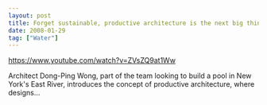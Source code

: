 ```yaml
---
layout: post
title: Forget sustainable, productive architecture is the next big thing- Dong-Ping Wong at TEDxDumbo
date: 2008-01-29
tag: ["Water"]
---
```


https://www.youtube.com/watch?v=ZVsZQ9at1Ww  

Architect Dong-Ping Wong, part of the team looking to build a pool in New York's East River, introduces the concept of productive architecture, where designs...